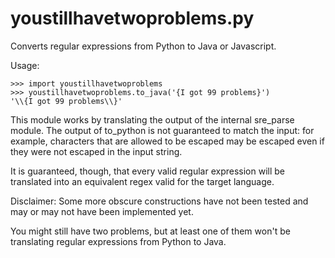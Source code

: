 youstillhavetwoproblems.py
==

Converts regular expressions from Python to Java or Javascript.

Usage:
```
>>> import youstillhavetwoproblems
>>> youstillhavetwoproblems.to_java('{I got 99 problems}')
'\\{I got 99 problems\\}'
```

This module works by translating the output of the internal sre_parse module.
The output of to_python is not guaranteed to match the input: for example,
characters that are allowed to be escaped may be escaped even if they
were not escaped in the input string.

It is guaranteed, though, that every valid regular expression will be
translated into an equivalent regex valid for the target language.

Disclaimer: Some more obscure constructions have not been tested
and may or may not have been implemented yet.

You might still have two problems, but at least one of them
won't be translating regular expressions from Python to Java.

